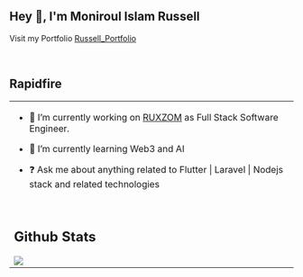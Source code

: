## Hey 👋, I'm Moniroul Islam Russell  
  

Visit my Portfolio [Russell_Portfolio](https://russell.ruxzom.com)   
  

<br/>  


## Rapidfire  
<table><tr><td valign="top" width="50%">

- 🔭 I’m currently working on [RUXZOM](https://ruxzom.com) as Full Stack Software Engineer.  
  

- 🌱 I’m currently learning  Web3 and AI  
  

- ❓ Ask me about anything related to Flutter | Laravel | Nodejs stack and related technologies  


 

<br/>  
 


## Github Stats  
 

<img src="https://github-readme-stats.vercel.app/api/top-langs/?username=moniroul&hide_border=true&layout=compact" align="left" />

 



</td></tr></table>  

<br/>  

  

<br/>  

  

<br/>  

 
